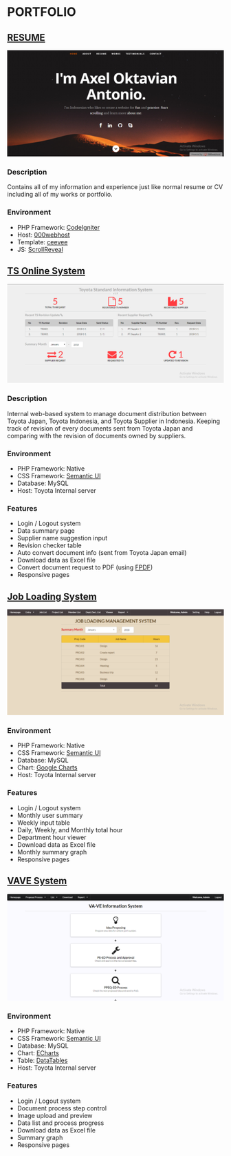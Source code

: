 # PORTFOLIO

## [RESUME](https://rl404.github.io)
![resume_pic](https://raw.githubusercontent.com/rl404/rl404.github.io/master/images/resume.png)
### Description
Contains all of my information and experience just like normal resume or CV including all of my works or portfolio.
### Environment
- PHP Framework: [CodeIgniter](https://codeigniter.com/)
- Host: [000webhost](https://www.000webhost.com/)
- Template: [ceevee](https://www.styleshout.com/free-templates/ceevee/)
- JS: [ScrollReveal](https://scrollrevealjs.org/)

## [TS Online System](https://rl404.github.io/TSOnline)
![tsonline_pic](https://raw.githubusercontent.com/rl404/rl404.github.io/master/TSOnline/images/tsonline.png)
### Description
Internal web-based system to manage document distribution between Toyota Japan, Toyota Indonesia, and Toyota Supplier in Indonesia. Keeping track of revision of every documents sent from Toyota Japan and comparing with the revision of documents owned by suppliers.
### Environment
- PHP Framework: Native
- CSS Framework: [Semantic UI](https://semantic-ui.com/)
- Database: MySQL
- Host: Toyota Internal server
### Features
- Login / Logout system
- Data summary page
- Supplier name suggestion input
- Revision checker table
- Auto convert document info (sent from Toyota Japan email)
- Download data as Excel file
- Convert document request to PDF (using [FPDF](http://www.fpdf.org/))
- Responsive pages

## [Job Loading System](https://rl404.github.io/JobLoading)
![jobloading_pic](https://raw.githubusercontent.com/rl404/rl404.github.io/master/JobLoading/images/jobloading.png)
### Environment
- PHP Framework: Native
- CSS Framework: [Semantic UI](https://semantic-ui.com/)
- Database: MySQL
- Chart: [Google Charts](https://developers.google.com/chart/)
- Host: Toyota Internal server
### Features
- Login / Logout system
- Monthly user summary
- Weekly input table
- Daily, Weekly, and Monthly total hour
- Department hour viewer
- Download data as Excel file
- Monthly summary graph
- Responsive pages

## [VAVE System](https://rl404.github.io/vave)
![vave_pic](https://raw.githubusercontent.com/rl404/rl404.github.io/master/vave/images/vave.png)
### Environment
- PHP Framework: Native
- CSS Framework: [Semantic UI](https://semantic-ui.com/)
- Database: MySQL
- Chart: [ECharts](https://ecomfe.github.io/echarts-doc/public/en/index.html)
- Table: [DataTables](https://datatables.net/)
- Host: Toyota Internal server
### Features
- Login / Logout system
- Document process step control
- Image upload and preview
- Data list and process progress
- Download data as Excel file
- Summary graph
- Responsive pages
